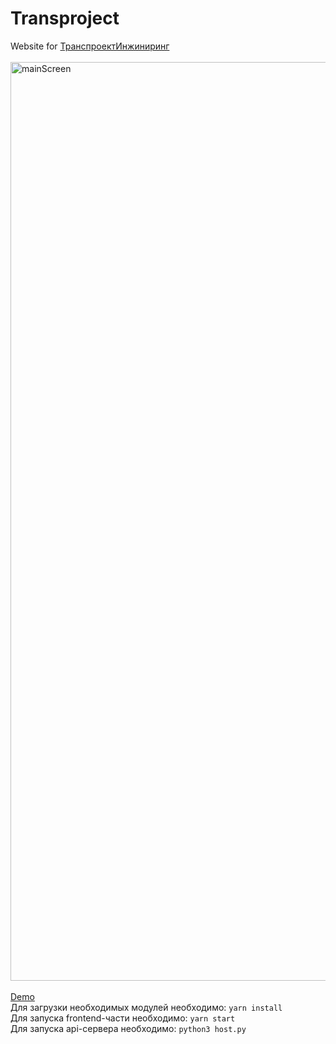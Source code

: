 # **Transproject**
Website for <a href="https://tpe.su">ТранспроектИнжиниринг</a><br/><br/>
<img width="1470" alt="mainScreen" src="https://github.com/qookieFaitPipi/transproject/assets/58183484/168f629f-6e70-4fa9-b5b1-8b01eeaa5472">
<br/><br/>
<a href='https://github.com/qookieFaitPipi/transproject/assets/58183484/8e2bde35-47ae-4ab2-880e-3e8f89f2abbd'>Demo</a><br/>
Для загрузки необходимых модулей необходимо: `yarn install`<br/>
Для запуска frontend-части необходимо: `yarn start`<br/>
Для запуска api-сервера необходимо: `python3 host.py`
